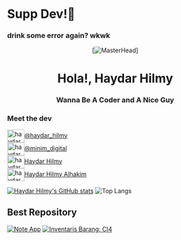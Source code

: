 # Supp Dev!👋
<h3>drink some error again? wkwk</h3>

<div align="center">
  
[![MasterHead](https://media.giphy.com/media/v1.Y2lkPTc5MGI3NjExOTY0MGVwc25namJ2OGhzdXNvb2ZpcjlvZTBxbWMzM2MzZGY4ZHI5ZCZlcD12MV9pbnRlcm5hbF9naWZfYnlfaWQmY3Q9Zw/qgQUggAC3Pfv687qPC/giphy.gif)]

</div>

<h1 align="center">Hola!, Haydar Hilmy</h1>
<h3 align="center">Wanna Be A Coder and A Nice Guy</h3>

### Meet the dev
<a href="https://instagram.com/haydar_hlmy" target="blank"><img align="center" src="https://raw.githubusercontent.com/rahuldkjain/github-profile-readme-generator/master/src/images/icons/Social/instagram.svg" alt="haydar ig" height="30" width="40" />@haydar_hilmy</a> <br>
<a href="https://instagram.com/minim_digital" target="blank"><img align="center" src="https://raw.githubusercontent.com/rahuldkjain/github-profile-readme-generator/master/src/images/icons/Social/instagram.svg" alt="haydar ig" height="30" width="40" />@minim_digital</a> <br>
<a href="https://www.youtube.com/@haydarhilmy1913" target="blank"><img align="center" src="https://raw.githubusercontent.com/rahuldkjain/github-profile-readme-generator/master/src/images/icons/Social/youtube.svg" alt="haydar ig" height="30" width="40" />Haydar Hilmy</a> <br>
<a href="https://www.linkedin.com/in/haydar-hilmy-alhakim-914161206/" target="blank"><img align="center" src="https://raw.githubusercontent.com/rahuldkjain/github-profile-readme-generator/master/src/images/icons/Social/linked-in-alt.svg" alt="haydar linkedIn" height="30" width="40" />Haydar Hilmy Alhakim</a> <br>


[![Haydar Hilmy's GitHub stats](https://github-readme-stats.vercel.app/api?username=haydar-hilmy&theme=tokyonight)]([https://github.com/haydar-hilmy/](https://haydar-hilmy.github.io/)https://haydar-hilmy.github.io/)
![Top Langs](https://github-readme-stats.vercel.app/api/top-langs/?username=haydar-hilmy&layout=compact&theme=tokyonight)

## Best Repository
[![Note App](https://github-readme-stats.vercel.app/api/pin/?username=haydar-hilmy&repo=Note-App&theme=tokyonight)](https://github.com/haydar-hilmy/Note-App)
[![Inventaris Barang: CI4](https://github-readme-stats.vercel.app/api/pin/?username=haydar-hilmy&repo=Inventaris-Barang&theme=tokyonight)](https://github.com/haydar-hilmy/Inventaris-Barang)
